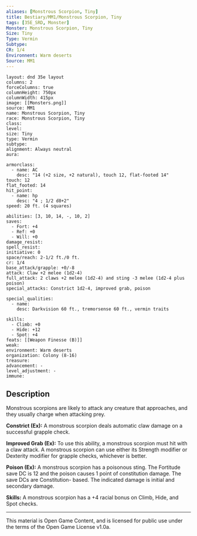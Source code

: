 ```yaml
---
aliases: [Monstrous Scorpion, Tiny]
title: Bestiary/MM1/Monstrous Scorpion, Tiny
tags: [35E_SRD, Monster]
Monster: Monstrous Scorpion, Tiny
Size: Tiny
Type: Vermin
Subtype: 
CR: 1/4
Environnent: Warm deserts
Source: MM1
---
```


```statblock
layout: dnd 35e layout
columns: 2
forceColumns: true
columnHeight: 750px
columnWidth: 415px
image: [[Monsters.png]]
source: MM1
name: Monstrous Scorpion, Tiny
race: Monstrous Scorpion, Tiny
class: 
level: 
size: Tiny
type: Vermin
subtype: 
alignment: Always neutral
aura: 

armorclass:
  - name: AC
    desc: "14 (+2 size, +2 natural), touch 12, flat-footed 14"
touch: 12
flat_footed: 14
hit_point:
  - name: hp
    desc: "4 ; 1/2 d8+2"
speed: 20 ft. (4 squares)

abilities: [3, 10, 14, -, 10, 2]
saves:
  - Fort: +4
  - Ref: +0
  - Will: +0
damage_resist: 
spell_resist: 
initiative: 0
space/reach: 2-1/2 ft./0 ft.
cr: 1/4
base_attack/grapple: +0/-8
attack: Claw +2 melee (1d2-4)
full_attack: 2 claws +2 melee (1d2-4) and sting -3 melee (1d2-4 plus poison)
special_attacks: Constrict 1d2-4, improved grab, poison

special_qualities:
  - name: 
    desc: Darkvision 60 ft., tremorsense 60 ft., vermin traits

skills:
  - Climb: +0
  - Hide: +12
  - Spot: +4
feats: [[Weapon Finesse (B)]]
weak: 
environment: Warm deserts
organization: Colony (8-16)
treasure: 
advancement: -
level_adjustment: -
immune: 
```

## Description

<p>Monstrous scorpions are likely to attack any creature that approaches, and they usually charge when attacking prey.</p>
<p>
            <b>Constrict (Ex):</b> A monstrous scorpion deals automatic claw damage on a successful grapple check.</p>
<p>
            <b>Improved Grab (Ex):</b> To use this ability, a monstrous scorpion must hit with a claw attack. A monstrous scorpion can use either its Strength modifier or Dexterity modifier for grapple checks, whichever is better.</p>
<p>
            <b>Poison (Ex):</b> A monstrous scorpion has a poisonous sting. The Fortitude save DC is 12 and the poison causes 1 point of constitution damage. The save DCs are Constitution- based. The indicated damage is initial and secondary damage.</p>
<p>
            <b>Skills:</b> A monstrous scorpion has a +4 racial bonus on Climb, Hide, and Spot checks.</p>

---

This material is Open Game Content, and is licensed for public use under
the terms of the Open Game License v1.0a.
